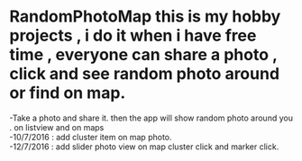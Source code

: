 # RandomPhotoMap this is my hobby projects , i do it when i have free time , everyone can share a photo ,  click and see random photo around or find on map.
-Take a photo and share it. then the app will show random photo around you . on listview and on maps<br/>
-10/7/2016 : add cluster item on map photo.<br/>
-12/7/2016 : add slider photo view on map cluster click and marker click.
